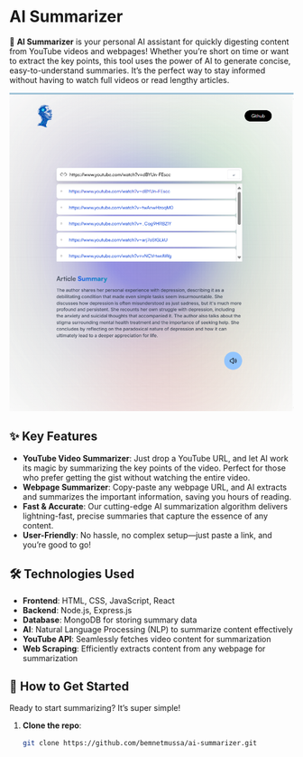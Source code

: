 # AI Summarizer

🚀 **AI Summarizer** is your personal AI assistant for quickly digesting content from YouTube videos and webpages! Whether you’re short on time or want to extract the key points, this tool uses the power of AI to generate concise, easy-to-understand summaries. It’s the perfect way to stay informed without having to watch full videos or read lengthy articles.

![AI Summarizer](public/Screenshot%202024-11-17%20122330.png)


## ✨ Key Features

- **YouTube Video Summarizer**: Just drop a YouTube URL, and let AI work its magic by summarizing the key points of the video. Perfect for those who prefer getting the gist without watching the entire video.
- **Webpage Summarizer**: Copy-paste any webpage URL, and AI extracts and summarizes the important information, saving you hours of reading.
- **Fast & Accurate**: Our cutting-edge AI summarization algorithm delivers lightning-fast, precise summaries that capture the essence of any content.
- **User-Friendly**: No hassle, no complex setup—just paste a link, and you’re good to go!

## 🛠️ Technologies Used

- **Frontend**: HTML, CSS, JavaScript, React
- **Backend**: Node.js, Express.js
- **Database**: MongoDB for storing summary data
- **AI**: Natural Language Processing (NLP) to summarize content effectively
- **YouTube API**: Seamlessly fetches video content for summarization
- **Web Scraping**: Efficiently extracts content from any webpage for summarization

## 🚀 How to Get Started

Ready to start summarizing? It’s super simple!

1. **Clone the repo**:

   ```bash
   git clone https://github.com/bemnetmussa/ai-summarizer.git
